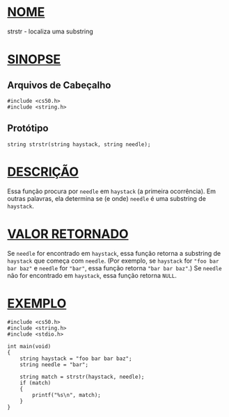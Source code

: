 # [NOME](#nome)

strstr - localiza uma substring

# [SINOPSE](#sinopse)

## Arquivos de Cabeçalho

    #include <cs50.h>
    #include <string.h>

## Protótipo

    string strstr(string haystack, string needle);

# [DESCRIÇÃO](#descrição)

Essa função procura por `needle` em `haystack` (a primeira ocorrência). Em outras palavras, ela determina se (e onde) `needle` é uma substring de `haystack`.

# [VALOR RETORNADO](#valor-retornado)

Se `needle` for encontrado em `haystack`, essa função retorna a substring de `haystack` que começa com `needle`. (Por exemplo, se `haystack` for `"foo bar bar baz"` e `needle` for `"bar"`, essa função retorna `"bar bar baz"`.) Se `needle` não for encontrado em `haystack`, essa função retorna `NULL`.

# [EXEMPLO](#exemplo)

    #include <cs50.h>
    #include <string.h>
    #include <stdio.h>

    int main(void)
    {
        string haystack = "foo bar bar baz";
        string needle = "bar";

        string match = strstr(haystack, needle);
        if (match)
        {
            printf("%s\n", match);
        }
    }
